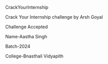 CrackYourInternship


Crack Your Internship challenge by Arsh Goyal

Challenge Accepted

Name-Aastha Singh

Batch-2024

College-Bnasthali Vidyapith

